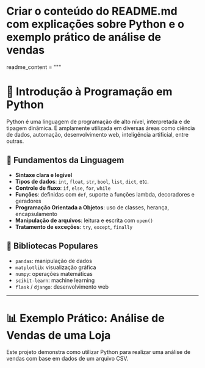 # Criar o conteúdo do README.md com explicações sobre Python e o exemplo prático de análise de vendas

readme_content = """
# 🐍 Introdução à Programação em Python

Python é uma linguagem de programação de alto nível, interpretada e de tipagem dinâmica. É amplamente utilizada em diversas áreas como ciência de dados, automação, desenvolvimento web, inteligência artificial, entre outras.

## 🔹 Fundamentos da Linguagem

- **Sintaxe clara e legível**
- **Tipos de dados**: `int`, `float`, `str`, `bool`, `list`, `dict`, etc.
- **Controle de fluxo**: `if`, `else`, `for`, `while`
- **Funções**: definidas com `def`, suporte a funções lambda, decoradores e geradores
- **Programação Orientada a Objetos**: uso de classes, herança, encapsulamento
- **Manipulação de arquivos**: leitura e escrita com `open()`
- **Tratamento de exceções**: `try`, `except`, `finally`

## 🔹 Bibliotecas Populares

- `pandas`: manipulação de dados
- `matplotlib`: visualização gráfica
- `numpy`: operações matemáticas
- `scikit-learn`: machine learning
- `flask` / `django`: desenvolvimento web

---

# 📊 Exemplo Prático: Análise de Vendas de uma Loja

Este projeto demonstra como utilizar Python para realizar uma análise de vendas com base em dados de um arquivo CSV.


